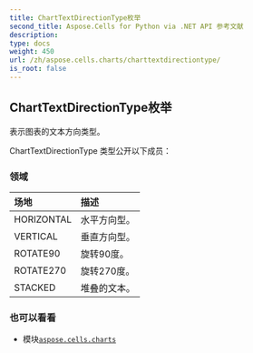 ```yaml
---
title: ChartTextDirectionType枚举
second_title: Aspose.Cells for Python via .NET API 参考文献
description:
type: docs
weight: 450
url: /zh/aspose.cells.charts/charttextdirectiontype/
is_root: false
---
```

## ChartTextDirectionType枚举
表示图表的文本方向类型。



ChartTextDirectionType 类型公开以下成员：

### 领域
|场地|描述|
| :- | :- |
| HORIZONTAL |水平方向型。|
| VERTICAL |垂直方向型。|
| ROTATE90 |旋转90度。|
| ROTATE270 |旋转270度。|
| STACKED |堆叠的文本。|



### 也可以看看
* 模块[`aspose.cells.charts`](..)
